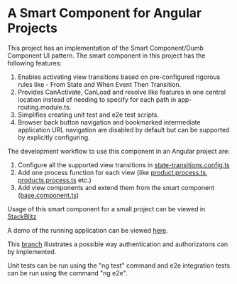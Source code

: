 # A Smart Component for Angular Projects

This project has an implementation of the Smart Component/Dumb Component UI pattern. The smart component in this project has the following features:

1. Enables activating view transitions based on pre-configured rigorous rules like - From State and When Event Then Transition.
2. Provides CanActivate, CanLoad and resolve like features in one central location instead of needing to specify for each path in app-routing.module.ts.
3. Simplifies creating unit test and e2e test scripts.
4. Browser back button navigation and bookmarked intermediate application URL navigation are disabled by default but
   can be supported by explicitly configuring.

The development workflow to use this component in an Angular project are:

1. Configure all the supported view transitions in [state-transitions.config.ts](https://github.com/mapteb/smart-component-for-angular-projects/blob/main/src/app/state-transitions-config/state-transitions.config.ts)
2. Add one process function for each view (like [product.process.ts](https://github.com/mapteb/smart-component-for-angular-projects/blob/main/src/app/product/product/product.process.ts), [products.process.ts](https://github.com/mapteb/smart-component-for-angular-projects/blob/main/src/app/product/products/products.process.ts) etc.)
3. Add view components and extend them from the smart component ([base.component.ts](https://github.com/mapteb/smart-component-for-angular-projects/blob/main/src/app/base/base.component.ts))

Usage of this smart component for a small project can be viewed in [StackBlitz](https://stackblitz.com/edit/angular-ivy-glvqom?file=README.md)

A demo of the running application can be viewed [here](https://mapteb.github.io/smart-component-for-angular-projects/home).

This [branch](https://github.com/mapteb/smart-component-for-angular-projects/tree/auth-and-role-guards) illustrates a possible way authentication and authorizatons can by implemented.

Unit tests can be run using the "ng test" command and e2e integration tests can be run using the command "ng e2e".